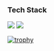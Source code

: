### Tech Stack
<img src="https://img.shields.io/badge/Kotlin-7F52FF?style=flat&logo=Kotlin&logoColor=FFFFFF"/> <img src="https://img.shields.io/badge/java-007396?style=flat&logo=java&logoColor=FFFFFF"> 

[![trophy](https://github-profile-trophy.vercel.app/?username=JungWooGeon&row=1)](https://github.com/ryo-ma/github-profile-trophy)


<!--
**JungWooGeon/JungWooGeon** is a ✨ _special_ ✨ repository because its `README.md` (this file) appears on your GitHub profile.

Here are some ideas to get you started:

- 🔭 I’m currently working on ...
- 🌱 I’m currently learning ...
- 👯 I’m looking to collaborate on ...
- 🤔 I’m looking for help with ...
- 💬 Ask me about ...
- 📫 How to reach me: ...
- 😄 Pronouns: ...
- ⚡ Fun fact: ...
- 👋 Hi there 

https://eunhee-programming.tistory.com/239
https://velog.io/@gomdorij/Github%EA%B9%83%ED%97%88%EB%B8%8C-%ED%94%84%EB%A1%9C%ED%95%84-%EA%BE%B8%EB%AF%B8%EA%B8%B0
-->
